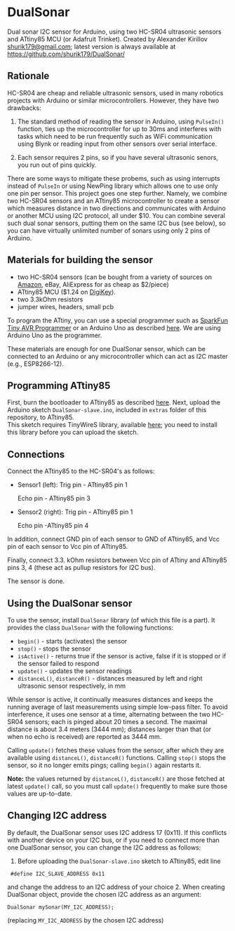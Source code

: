 # DualSonar
Dual sonar I2C sensor for Arduino, using two HC-SR04 ultrasonic sensors and ATtiny85 MCU (or Adafruit Trinket).
Created by Alexander Kirillov <shurik179@gmail.com>; latest version is always available at https://github.com/shurik179/DualSonar/
## Rationale
HC-SR04 are cheap and reliable ultrasonic sensors, used in many robotics projects with Arduino or similar microcontrollers. However, they have two drawbacks:

 1. The standard method of reading the sensor in Arduino, using `PulseIn()` function, ties up the microcontroller for up to 30ms and interferes with tasks which need to be run frequently such as WiFi communication using Blynk or reading input from other sensors over serial interface.

 2. Each sensor requires 2 pins, so if you have several ultrasonic senors, you run out of pins quickly.

There are some ways to mitigate these probems, such as using interrupts instead of `PulseIn` or using NewPing library which allows one to use only one pin per sensor. This project goes one step further. Namely, we combine two HC-SR04 sensors and an ATtiny85 microcontroller to create a sensor which measures distance in two directions and communicates with Arduino or another MCU using I2C protocol, all under $10. 
You can combine several such dual sonar sensors, putting them on the same I2C bus (see below), so you can have virtually unlimited number of sonars using only 2 pins of Arduino.
## Materials for building the sensor
- two HC-SR04 sensors (can be bought from a variety of sources on [Amazon](https://www.amazon.com/s/ref=nb_sb_noss_2?url=search-alias%3Daps&field-keywords=hc-sr04), eBay, AliExpress for as cheap as $2/piece)
- ATtiny85 MCU ($1.24 on [DigiKey](https://www.digikey.com/product-detail/en/microchip-technology/ATTINY85-20PU/ATTINY85-20PU-ND/735469)). 
 - two 3.3kOhm resistors
- jumper wires, headers, small pcb

To program the ATtiny, you can use a special programmer such as [SparkFun Tiny AVR Programmer](https://www.sparkfun.com/products/11801) or an Arduino Uno as described [here](https://www.hackster.io/arjun/programming-attiny85-with-arduino-uno-afb829). We are using Arduino Uno as the programmer. 

These materials are enough for one DualSonar sensor, which can be connected to an Arduino or any microcontroller which can act as I2C master (e.g., ESP8266-12).

## Programming ATtiny85
First, burn the bootloader to ATtiny85 as  described [here](https://www.hackster.io/arjun/programming-attiny85-with-arduino-uno-afb829). 
Next,  upload the Arduino sketch `DualSonar-slave.ino`, included in `extras` folder of this repository, to ATtiny85.   
  This sketch requires TinyWireS library, available [here](https://github.com/rambo/TinyWire); you need to install this library before you can upload the sketch. 

## Connections
Connect the ATtiny85 to the HC-SR04's as follows:
- Sensor1 (left): Trig pin - ATtiny85 pin 1

    Echo pin - ATtiny85 pin 3
- Sensor2 (right): Trig pin - ATtiny85 pin 1
    
    Echo pin -ATtiny85 pin 4
    
In addition, connect GND pin of each sensor to GND of ATtiny85, and Vcc pin of each sensor to Vcc pin of ATtiny85.

Finally, connect 3.3. kOhm resistors between Vcc pin of ATtiny and ATtiny85 pins 3, 4 (these act as pullup resistors for I2C bus). 

The sensor is done.

## Using the DualSonar sensor
To use the sensor, install `DualSonar` library (of which this file is a part). It provides the class `DualSonar` with the following functions:

 - `begin()` - starts (activates) the sensor 
 - `stop()` - stops the sensor
 - `isActive()` - returns true if the sensor is active, false if it is stopped or if the sensor failed to respond
 - `update()` - updates the sensor readings
 - `distanceL()`, `distanceR()` - distances measured by left and right ultrasonic sensor respectively, in mm
 
While sensor is active, it continually measures distances and keeps the running average of last measurements using simple low-pass filter. To avoid interference, it uses one sensor at a time, alternating between the two HC-SR04 sensors; each is pinged about 20 times a second. The maximal distance is about 3.4 meters (3444 mm); distances larger than that (or when  no  echo is received) are reported as 3444 mm. 
 
 Calling `update()` fetches these values from the sensor, after which they are available using `distanceL()`, `distanceR()` functions. Calling `stop()` stops the sensor, so it no longer emits pings; calling `begin()` again restarts it.
 
 **Note:** the values returned by `distanceL()`, `distanceR()` are those fetched at latest `update()` call, so you must call `update()` frequently to make sure those values are up-to-date.  

## Changing I2C address
By default, the DualSonar sensor uses I2C address 17 (0x11). If this conflicts with another device on your I2C bus, or if you need to connect more than one DualSonar sensor, you can change the I2C address as follows:
 1. Before uploading the `DualSonar-slave.ino` sketch to ATtiny85, edit line 
```
 #define I2C_SLAVE_ADDRESS 0x11 
 ```
 and change the address to an I2C address of your choice
 2. When creating DualSonar object, provide the chosen I2C address as an argument:
 
 ```
 DualSonar mySonar(MY_I2C_ADDRESS);
 ```

(replacing `MY_I2C_ADDRESS` by the chosen I2C address)
